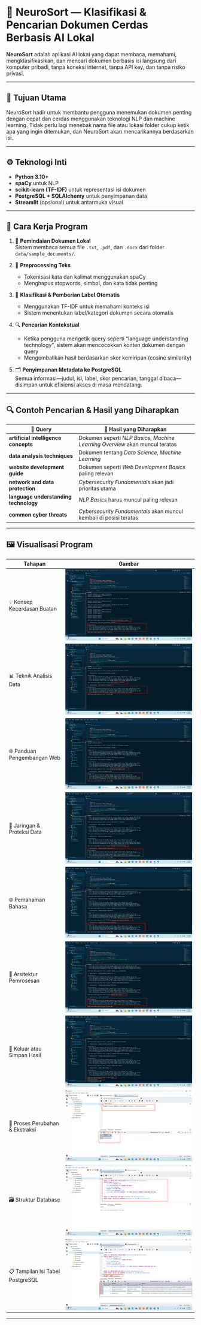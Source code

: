 # 🧠 NeuroSort — Klasifikasi & Pencarian Dokumen Cerdas Berbasis AI Lokal

**NeuroSort** adalah aplikasi AI lokal yang dapat membaca, memahami, mengklasifikasikan, dan mencari dokumen berbasis isi langsung dari komputer pribadi, tanpa koneksi internet, tanpa API key, dan tanpa risiko privasi.

---

## 🎯 Tujuan Utama

NeuroSort hadir untuk membantu pengguna menemukan dokumen penting dengan cepat dan cerdas menggunakan teknologi NLP dan machine learning.  Tidak perlu lagi menebak nama file atau lokasi folder cukup ketik apa yang ingin ditemukan, dan NeuroSort akan mencarikannya berdasarkan isi.

---

## ⚙️ Teknologi Inti

- **Python 3.10+**
- **spaCy** untuk NLP
- **scikit-learn (TF-IDF)** untuk representasi isi dokumen
- **PostgreSQL + SQLAlchemy** untuk penyimpanan data
- **Streamlit** (opsional) untuk antarmuka visual

---

## 🔄 Cara Kerja Program

1. 📂 **Pemindaian Dokumen Lokal**  
   Sistem membaca semua file `.txt`, `.pdf`, dan `.docx` dari folder `data/sample_documents/`.

2. 🧹 **Preprocessing Teks**  
   - Tokenisasi kata dan kalimat menggunakan spaCy  
   - Menghapus stopwords, simbol, dan kata tidak penting

3. 🧠 **Klasifikasi & Pemberian Label Otomatis**  
   - Menggunakan TF-IDF untuk memahami konteks isi  
   - Sistem menentukan label/kategori dokumen secara otomatis

4. 🔍 **Pencarian Kontekstual**  
   - Ketika pengguna mengetik query seperti “language understanding technology”, sistem akan mencocokkan konten dokumen dengan query  
   - Mengembalikan hasil berdasarkan skor kemiripan (cosine similarity)

5. 🗂️ **Penyimpanan Metadata ke PostgreSQL**  
   Semua informasi—judul, isi, label, skor pencarian, tanggal dibaca—disimpan untuk efisiensi akses di masa mendatang.

---

## 🔍 Contoh Pencarian & Hasil yang Diharapkan

| 💬 Query                          | 🔎 Hasil yang Diharapkan                                                                 |
|----------------------------------|------------------------------------------------------------------------------------------|
| **artificial intelligence concepts**  | Dokumen seperti *NLP Basics*, *Machine Learning Overview* akan muncul teratas            |
| **data analysis techniques**         | Dokumen tentang *Data Science*, *Machine Learning*                                       |
| **website development guide**       | Dokumen seperti *Web Development Basics* paling relevan                                  |
| **network and data protection**     | *Cybersecurity Fundamentals* akan jadi prioritas utama                                   |
| **language understanding technology** | *NLP Basics* harus muncul paling relevan                                                 |
| **common cyber threats**            | *Cybersecurity Fundamentals* akan muncul kembali di posisi teratas                       |

---

## 🖼️ Visualisasi Program

| Tahapan | Gambar |
|--------|--------|
| 💡 Konsep Kecerdasan Buatan | ![](image/ai%20concept.png) |
| 📊 Teknik Analisis Data | ![](image/data%20analysis%20teknik.png) |
| 🌐 Panduan Pengembangan Web | ![](image/website%20development%20guide.png) |
| 🔐 Jaringan & Proteksi Data | ![](image/network%20dan%20data.png) |
| 🌐 Pemahaman Bahasa | ![](image/languange%20understanding.png) |
| 🧠 Arsitektur Pemrosesan | ![](image/common.png) |
| 🚪 Keluar atau Simpan Hasil | ![](image/exit.png) |
| 🔁 Proses Perubahan & Ekstraksi | ![](image/change.png) |
| 🗃️ Struktur Database | ![](image/databases.png) |
| 📋 Tampilan Isi Tabel PostgreSQL | ![](image/tampilan%20isi%20tabel%20document.png) |


---


